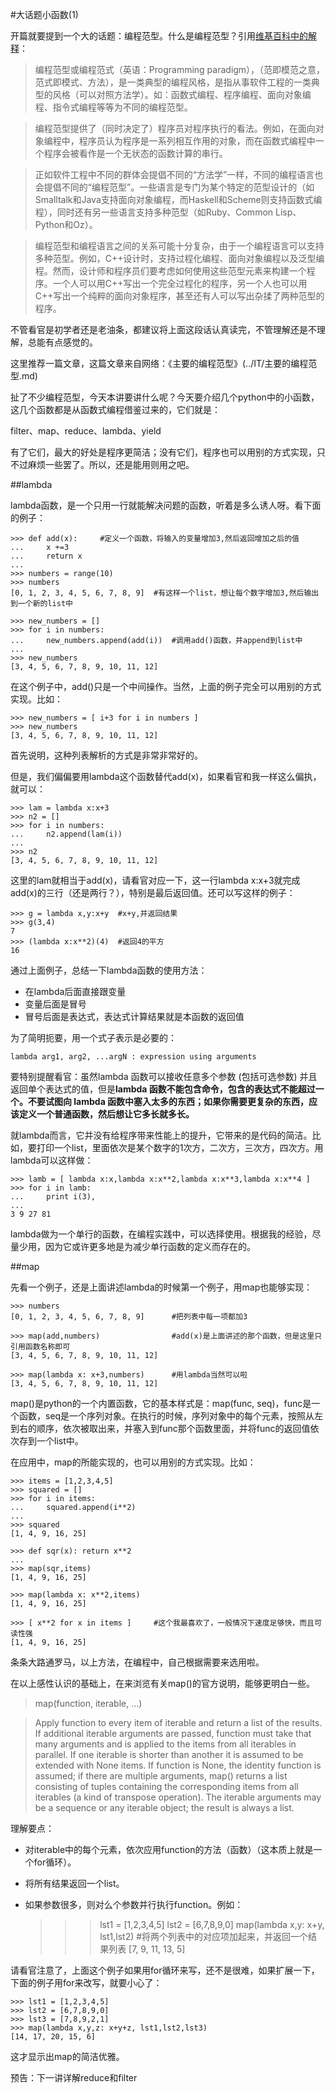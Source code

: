 #大话题小函数(1)

开篇就要提到一个大的话题：编程范型。什么是编程范型？引用[维基百科中的解释](http://zh.wikipedia.org/wiki/%E7%BC%96%E7%A8%8B%E8%8C%83%E5%9E%8B)：

>编程范型或编程范式（英语：Programming paradigm），（范即模范之意，范式即模式、方法），是一类典型的编程风格，是指从事软件工程的一类典型的风格（可以对照方法学）。如：函数式编程、程序编程、面向对象编程、指令式编程等等为不同的编程范型。

>编程范型提供了（同时决定了）程序员对程序执行的看法。例如，在面向对象编程中，程序员认为程序是一系列相互作用的对象，而在函数式编程中一个程序会被看作是一个无状态的函数计算的串行。

>正如软件工程中不同的群体会提倡不同的“方法学”一样，不同的编程语言也会提倡不同的“编程范型”。一些语言是专门为某个特定的范型设计的（如Smalltalk和Java支持面向对象编程，而Haskell和Scheme则支持函数式编程），同时还有另一些语言支持多种范型（如Ruby、Common Lisp、Python和Oz）。

>编程范型和编程语言之间的关系可能十分复杂，由于一个编程语言可以支持多种范型。例如，C++设计时，支持过程化编程、面向对象编程以及泛型编程。然而，设计师和程序员们要考虑如何使用这些范型元素来构建一个程序。一个人可以用C++写出一个完全过程化的程序，另一个人也可以用C++写出一个纯粹的面向对象程序，甚至还有人可以写出杂揉了两种范型的程序。

不管看官是初学者还是老油条，都建议将上面这段话认真读完，不管理解还是不理解，总能有点感觉的。

这里推荐一篇文章，这篇文章来自网络：《主要的编程范型》(../IT/主要的编程范型.md)

扯了不少编程范型，今天本讲要讲什么呢？今天要介绍几个python中的小函数，这几个函数都是从函数式编程借鉴过来的，它们就是：

filter、map、reduce、lambda、yield

有了它们，最大的好处是程序更简洁；没有它们，程序也可以用别的方式实现，只不过麻烦一些罢了。所以，还是能用则用之吧。

##lambda

lambda函数，是一个只用一行就能解决问题的函数，听着是多么诱人呀。看下面的例子：

    >>> def add(x):     #定义一个函数，将输入的变量增加3,然后返回增加之后的值
    ...     x +=3
    ...     return x
    ... 
    >>> numbers = range(10)
    >>> numbers
    [0, 1, 2, 3, 4, 5, 6, 7, 8, 9]  #有这样一个list，想让每个数字增加3,然后输出到一个新的list中

    >>> new_numbers = []
    >>> for i in numbers:
    ...     new_numbers.append(add(i))  #调用add()函数，并append到list中
    ... 
    >>> new_numbers
    [3, 4, 5, 6, 7, 8, 9, 10, 11, 12]

在这个例子中，add()只是一个中间操作。当然，上面的例子完全可以用别的方式实现。比如：

    >>> new_numbers = [ i+3 for i in numbers ]
    >>> new_numbers
    [3, 4, 5, 6, 7, 8, 9, 10, 11, 12]

首先说明，这种列表解析的方式是非常非常好的。

但是，我们偏偏要用lambda这个函数替代add(x)，如果看官和我一样这么偏执，就可以：

    >>> lam = lambda x:x+3
    >>> n2 = []
    >>> for i in numbers:
    ...     n2.append(lam(i))
    ... 
    >>> n2
    [3, 4, 5, 6, 7, 8, 9, 10, 11, 12]

这里的lam就相当于add(x)，请看官对应一下，这一行lambda x:x+3就完成add(x)的三行（还是两行？），特别是最后返回值。还可以写这样的例子：

    >>> g = lambda x,y:x+y  #x+y,并返回结果
    >>> g(3,4)
    7
    >>> (lambda x:x**2)(4)  #返回4的平方
    16

通过上面例子，总结一下lambda函数的使用方法：

- 在lambda后面直接跟变量
- 变量后面是冒号
- 冒号后面是表达式，表达式计算结果就是本函数的返回值

为了简明扼要，用一个式子表示是必要的：

    lambda arg1, arg2, ...argN : expression using arguments

要特别提醒看官：虽然lambda 函数可以接收任意多个参数 (包括可选参数) 并且返回单个表达式的值，但是**lambda 函数不能包含命令，包含的表达式不能超过一个。不要试图向 lambda 函数中塞入太多的东西；如果你需要更复杂的东西，应该定义一个普通函数，然后想让它多长就多长。**

就lambda而言，它并没有给程序带来性能上的提升，它带来的是代码的简洁。比如，要打印一个list，里面依次是某个数字的1次方，二次方，三次方，四次方。用lambda可以这样做：

    >>> lamb = [ lambda x:x,lambda x:x**2,lambda x:x**3,lambda x:x**4 ]
    >>> for i in lamb:
    ...     print i(3),
    ... 
    3 9 27 81

lambda做为一个单行的函数，在编程实践中，可以选择使用。根据我的经验，尽量少用，因为它或许更多地是为减少单行函数的定义而存在的。

##map

先看一个例子，还是上面讲述lambda的时候第一个例子，用map也能够实现：

    >>> numbers
    [0, 1, 2, 3, 4, 5, 6, 7, 8, 9]      #把列表中每一项都加3

    >>> map(add,numbers)                #add(x)是上面讲述的那个函数，但是这里只引用函数名称即可
    [3, 4, 5, 6, 7, 8, 9, 10, 11, 12]

    >>> map(lambda x: x+3,numbers)      #用lambda当然可以啦
    [3, 4, 5, 6, 7, 8, 9, 10, 11, 12]

map()是python的一个内置函数，它的基本样式是：map(func, seq)，func是一个函数，seq是一个序列对象。在执行的时候，序列对象中的每个元素，按照从左到右的顺序，依次被取出来，并塞入到func那个函数里面，并将func的返回值依次存到一个list中。

在应用中，map的所能实现的，也可以用别的方式实现。比如：

    >>> items = [1,2,3,4,5]
    >>> squared = []
    >>> for i in items:
    ...     squared.append(i**2)
    ... 
    >>> squared
    [1, 4, 9, 16, 25]
    
    >>> def sqr(x): return x**2
    ... 
    >>> map(sqr,items)
    [1, 4, 9, 16, 25]
    
    >>> map(lambda x: x**2,items)
    [1, 4, 9, 16, 25]

    >>> [ x**2 for x in items ]     #这个我最喜欢了，一般情况下速度足够快，而且可读性强
    [1, 4, 9, 16, 25]

条条大路通罗马，以上方法，在编程中，自己根据需要来选用啦。

在以上感性认识的基础上，在来浏览有关map()的官方说明，能够更明白一些。

>map(function, iterable, ...)

>Apply function to every item of iterable and return a list of the results. If additional iterable arguments are passed, function must take that many arguments and is applied to the items from all iterables in parallel. If one iterable is shorter than another it is assumed to be extended with None items. If function is None, the identity function is assumed; if there are multiple arguments, map() returns a list consisting of tuples containing the corresponding items from all iterables (a kind of transpose operation). The iterable arguments may be a sequence or any iterable object; the result is always a list.

理解要点：

- 对iterable中的每个元素，依次应用function的方法（函数）（这本质上就是一个for循环）。
- 将所有结果返回一个list。
- 如果参数很多，则对么个参数并行执行function。例如：

    >>> lst1 = [1,2,3,4,5]
    >>> lst2 = [6,7,8,9,0]
    >>> map(lambda x,y: x+y, lst1,lst2)     #将两个列表中的对应项加起来，并返回一个结果列表
    [7, 9, 11, 13, 5]

请看官注意了，上面这个例子如果用for循环来写，还不是很难，如果扩展一下，下面的例子用for来改写，就要小心了：

    >>> lst1 = [1,2,3,4,5]
    >>> lst2 = [6,7,8,9,0]
    >>> lst3 = [7,8,9,2,1]
    >>> map(lambda x,y,z: x+y+z, lst1,lst2,lst3)
    [14, 17, 20, 15, 6]

这才显示出map的简洁优雅。

预告：下一讲详解reduce和filter
